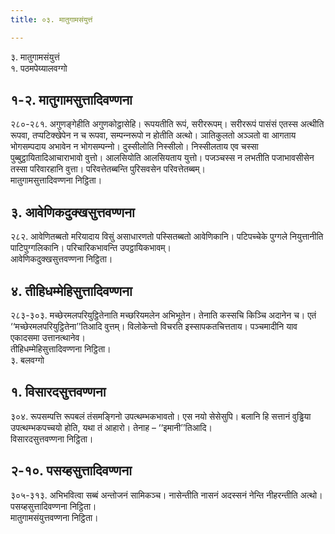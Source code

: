 ```yaml
---
title: ०३. मातुगामसंयुत्तं

---
```

३. मातुगामसंयुत्तं  
१. पठमपेय्यालवग्गो  


## १-२. मातुगामसुत्तादिवण्णना

२८०-२८१. अगुणङ्गेहीति अगुणकोट्ठासेहि। रूपयतीति रूपं, सरीररूपम्। सरीररूपं पासंसं एतस्स अत्थीति रूपवा, तप्पटिक्खेपेन न च रूपवा, सम्पन्‍नरूपो न होतीति अत्थो। ञातिकुलतो अञ्‍ञतो वा आगताय भोगसम्पदाय अभावेन न भोगसम्पन्‍नो। दुस्सीलोति निस्सीलो। निस्सीलताय एव चस्सा पुब्बुट्ठायितादिआचाराभावो वुत्तो। आलसियोति आलसियताय युत्तो। पजञ्‍चस्स न लभतीति पजाभावसीसेन तस्सा परिवारहानि वुत्ता। परिवत्तेतब्बन्ति पुरिसवसेन परिवत्तेतब्बम्।  
मातुगामसुत्तादिवण्णना निट्ठिता।  


## ३. आवेणिकदुक्खसुत्तवण्णना

२८२. आवेणितब्बतो मरियादाय विसुं असाधारणतो पस्सितब्बतो आवेणिकानि। पटिपच्‍चेके पुग्गले नियुत्तानीति पाटिपुग्गलिकानि। परिचारिकभावन्ति उपट्ठायिकभावम्।  
आवेणिकदुक्खसुत्तवण्णना निट्ठिता।  


## ४. तीहिधम्मेहिसुत्तादिवण्णना

२८३-३०३. मच्छेरमलपरियुट्ठितेनाति मच्छरियमलेन अभिभूतेन। तेनाति कस्सचि किञ्‍चि अदानेन च। एतं ‘‘मच्छेरमलपरियुट्ठितेना’’तिआदि वुत्तम्। विलोकेन्तो विचरति इस्सापकतचित्तताय। पञ्‍चमादीनि याव एकादसमा उत्तानत्थानेव।  
तीहिधम्मेहिसुत्तादिवण्णना निट्ठिता।  
३. बलवग्गो  


## १. विसारदसुत्तवण्णना

३०४. रूपसम्पत्ति रूपबलं तंसमङ्गिनो उपत्थम्भकभावतो। एस नयो सेसेसुपि। बलानि हि सत्तानं वुड्ढिया उपत्थम्भकपच्‍चयो होति, यथा तं आहारो। तेनाह – ‘‘इमानी’’तिआदि।  
विसारदसुत्तवण्णना निट्ठिता।  


## २-१०. पसय्हसुत्तादिवण्णना

३०५-३१३. अभिभवित्वा सब्बं अन्तोजनं सामिकञ्‍च। नासेन्तीति नासनं अदस्सनं नेन्ति नीहरन्तीति अत्थो।  
पसय्हसुत्तादिवण्णना निट्ठिता।  
मातुगामसंयुत्तवण्णना निट्ठिता।  